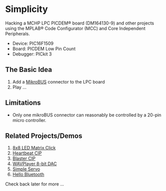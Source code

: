 # Simplicity

Hacking a MCHP LPC PICDEM® board (DM164130-9) and other projects using the MPLAB® Code Configurator (MCC) and Core Independent Peripherals.

* Device: PIC16F1509
* Board: PICDEM Low Pin Count 
* Debugger: PICkit 3

## The Basic Idea
1. Add a [MikroBUS](http://www.mikroe.com/mikrobus/) connector to the LPC board 
2. Play ...

     
## Limitations
* Only one mikroBUS connector can reasonably be controlled by a 20-pin micro controller.  


## Related Projects/Demos
1. [8x8 LED Matrix Click](https://github.com/luciodj/LED8x8-Click) 
2. [Heartbeat CIP](https://github.com/luciodj/Heartbeat)
3. [Blaster CIP](https://github.com/luciodj/Blaster)
4. [WAVPlayer 8-bit DAC](https://github.com/luciodj/WAVPlayer) 
5. [Simple Servo](https://github.com/luciodj/SimpleServo)
6. [Hello Bluetooth](https://github.com/luciodj/HelloBlue)

Check back later for more ...    
     

    
